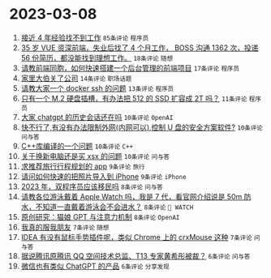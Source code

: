 # 2023-03-08

1. [接近 4 年经验找不到工作](https://www.v2ex.com/t/922086) `85条评论` `程序员`
1. [35 岁 VUE 资深前端，失业后找了 4 个月工作， BOSS 沟通 1362 次，投递 56 份简历，都没能找到理想工作。](https://www.v2ex.com/t/922124) `18条评论` `随想`
1. [请教前端同胞，如何快速搭建一个后台管理的前端项目](https://www.v2ex.com/t/922121) `17条评论` `程序员`
1. [家里大伯关了公司](https://www.v2ex.com/t/922143) `14条评论` `职场话题`
1. [请教大家一个 docker ssh 的问题](https://www.v2ex.com/t/922135) `13条评论` `程序员`
1. [只有一个 M.2 硬盘插槽，有办法把 512 的 SSD 扩容成 2T 吗？](https://www.v2ex.com/t/922126) `11条评论` `程序员`
1. [大家 chatgpt 的历史会话还在吗](https://www.v2ex.com/t/922162) `10条评论` `OpenAI`
1. [快不行了,有没有办法限制外网(内网可以),控制 U 盘的安全方案软件?](https://www.v2ex.com/t/922127) `10条评论` `问与答`
1. [C++库编译的一个问题](https://www.v2ex.com/t/922123) `10条评论` `C++`
1. [关于换新电脑还是买 xsx 的问题](https://www.v2ex.com/t/922120) `10条评论` `问与答`
1. [求推荐旅行行程规划的 app](https://www.v2ex.com/t/922147) `9条评论` `旅行`
1. [请问如何快速的把照片导入到 iPhone](https://www.v2ex.com/t/922087) `9条评论` `iPhone`
1. [2023 年，双程序员应该移民吗](https://www.v2ex.com/t/922140) `8条评论` `问与答`
1. [请教各位游泳戴着 Apple Watch 吗，我是 7 代，看官网介绍说是 50m 防水，不知道一直戴着游泳会不会进水？](https://www.v2ex.com/t/922129) `8条评论` ` WATCH`
1. [原创研究：猫娘 GPT 与注意力机制](https://www.v2ex.com/t/922110) `8条评论` `OpenAI`
1. [我真的服我朋友](https://www.v2ex.com/t/922108) `7条评论` `随想`
1. [IDEA 有没有鼠标手势插件呢，类似 Chrome 上的 crxMouse 这种](https://www.v2ex.com/t/922103) `7条评论` `问与答`
1. [据说腾讯原腾讯 QQ 空间技术总监、T13 专家黄希彤被裁？](https://www.v2ex.com/t/922097) `6条评论` `问与答`
1. [微信也有类似 ChatGPT 的产品](https://www.v2ex.com/t/922088) `6条评论` `分享发现`
